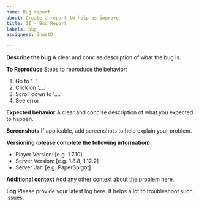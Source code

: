 ```yaml
---
name: Bug report
about: Create a report to help us improve
title: JI - Bug Report
labels: bug
assignees: GhastD

---
```


**Describe the bug**
A clear and concise description of what the bug is.

**To Reproduce**
Steps to reproduce the behavior:
1. Go to '...'
2. Click on '....'
3. Scroll down to '....'
4. See error

**Expected behavior**
A clear and concise description of what you expected to happen.

**Screenshots**
If applicable, add screenshots to help explain your problem.

**Versioning (please complete the following information):**
 - Player Version: [e.g. 1.7.10]
 - Server Version: [e.g. 1.8.8, 1.12.2]
 - Server Jar: [e.g. PaperSpigot]

**Additional context**
Add any other context about the problem here.

**Log**
Please provide your latest.log here. It helps a lot to troubleshoot such issues.
